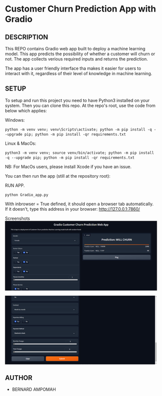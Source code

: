 # Customer Churn Prediction App with Gradio
## DESCRIPTION
This REPO contains Gradio web app built to deploy a machine learning model. This app predicts the possibility of whether a customer will churn or not. The app collects verious required inputs and returns the prediction. 

The app has a user friendly interface tha makes it easier for users to interact with it, regardless of their level of knowledge in machine learning.

## SETUP
To setup and run this project you need to have Python3 installed on your system. Then you can clone this repo. At the repo's root, use the code from below which applies:

Windows:

    python -m venv venv; venv\Scripts\activate; python -m pip install -q --upgrade pip; python -m pip install -qr requirements.txt  

Linux & MacOs:

    python3 -m venv venv; source venv/bin/activate; python -m pip install -q --upgrade pip; python -m pip install -qr requirements.txt  
NB: For MacOs users, please install Xcode if you have an issue.

You can then run the app (still at the repository root):

RUN APP.
    
    python Gradio_app.py
    

With inbrowser = True defined, it should open a browser tab automatically. If it doesn't, type this address in your browser: http://127.0.0.1:7860/

Screenshots
![](/screenshoots/gradioapp.png)

![](/screenshoots/gradioapp1.png)


## AUTHOR

- BERNARD AMPOMAH []()
